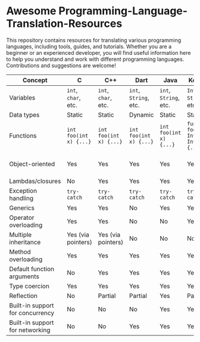 # Awesome Programming-Language-Translation-Resources
This repository contains resources for translating various programming languages, including tools, guides, and tutorials. Whether you are a beginner or an experienced developer, you will find useful information here to help you understand and work with different programming languages. Contributions and suggestions are welcome!

| Concept | C | C++ | Dart | Java | Kotlin | JavaScript | TypeScript | Rust | Go | Swift | PHP |
| --- | --- | --- | --- | --- | --- | --- | --- | --- | --- | --- | --- |
| Variables | `int`, `char`, etc. | `int`, `char`, etc. | `int`, `String`, etc. | `int`, `String`, etc. | `Int`, `String`, etc. | `let`, `const` | `let`, `const` | `let`, `const` | `int`, `string`, etc. | `Int`, `String`, etc. | `$x`, `$y`, etc. |
| Data types | Static | Static | Dynamic | Static | Static | Dynamic | Static | Static | Static | Static | Dynamic |
| Functions | `int foo(int x) {...}` | `int foo(int x) {...}` | `int foo(int x) {...}` | `int foo(int x) {...}` | `fun foo(x: Int): Int {...}` | `function foo(x) {...}` | `function foo(x: number) {...}` | `fn foo(x: i32) -> i32 {...}` | `func foo(x int) int {...}` | `func foo(x: Int) -> Int {...}` | `function foo($x) {...}` |
| Object-oriented | Yes | Yes | Yes | Yes | Yes | Yes (prototypal inheritance) | Yes (prototypal inheritance) | No | No | Yes | No |
| Lambdas/closures | No | Yes | Yes | Yes | Yes | Yes | Yes | Yes | Yes | Yes | Yes |
| Exception handling | `try-catch` | `try-catch` | `try-catch` | `try-catch` | `try-catch` | `try-catch` | `try-catch` | `try-catch` | `try-catch` | `try-catch` | `try-catch` |
| Generics | Yes | Yes | No | Yes | Yes | No | Yes | Yes | Yes | Yes | No |
| Operator overloading | Yes | Yes | No | No | Yes | No | No | No | No | Yes | No |
| Multiple inheritance | Yes (via pointers) | Yes (via pointers) | No | No | No | No | No | No | No | No | No |
| Method overloading | Yes | Yes | Yes | Yes | Yes | No | No | No | No | Yes | No |
| Default function arguments | No | Yes | Yes | Yes | Yes | Yes | Yes | Yes | Yes | Yes | Yes |
| Type coercion | Yes | Yes | Yes | Yes | Yes | Yes | Yes | Yes | Yes | Yes | Yes |
| Reflection | No | Partial | Partial | Yes | Partial | No | No | No | No | No | Partial |
| Built-in support for concurrency | No | No | No | Yes | Yes | No | No | Yes | Yes | Yes | No |
| Built-in support for networking | No | No | Yes | Yes | Yes | Yes | Yes | Yes |  |  |  |


